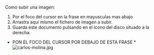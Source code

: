 Como subir una imagen:

1. Por el foco del cursor en la frase en mayusculas mas abajo
2. Arrastra aqui mismo el fichero de imagen a subir.
3. Guarda este documento pulsando en el icono del disco situado a la derecha.


* PON EL FOCO DEL CURSOR POR DEBAJO DE ESTA FRASE *
![carlos-molina.jpg]({{site.baseurl}}/imgs/personas/carlos-molina.jpg)


